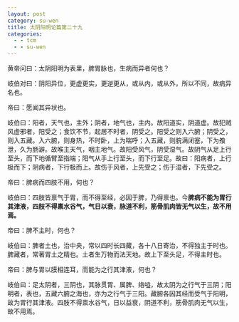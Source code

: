 ```yaml
---
layout: post
category: su-wen
title: 太阴阳明论篇第二十九
categories:
  - - tcm
  - - su-wen
---
```

黄帝问曰：太阴阳明为表里，脾胃脉也，生病而异者何也？

岐伯对曰：阴阳异位，更虚更实，更逆更从，或从内，或从外，所以不同，故病异名也。

帝曰：愿闻其异状也。

岐伯曰：阳者，天气也，主外；阴者，地气也，主内。故阳道实，阴道虚。故犯贼风虚邪者，阳受之；食饮不节，起居不时者，阴受之。阳受之则入六腑；阴受之，则入五藏。入六腑，则身热，不时卧，上为喘呼；入五藏，则脘满闭塞，下为飧泄，久为肠澼。故喉主天气，咽主地气。故阳受风气，阴受湿气。故阴气从足上行至头，而下地循臂至指端；阳气从手上行至头，而下行至足。故曰：阳病者，上行极而下；阴病者，下行极而上。故伤于风者，上先受之；伤于湿者，下先受之。

帝曰：脾病而四肢不用，何也？

岐伯曰：四肢皆禀气于胃，而不得至经，必因于脾，乃得禀也。今**脾病不能为胃行其津液，四肢不得禀水谷气，气日以衰，脉道不利，筋骨肌肉皆无气以生，故不用焉。**

帝曰：脾不主时，何也？

岐伯曰：脾者土也，治中央，常以四时长四藏，各十八日寄治，不得独主于时也。脾藏者，常著胃土之精也。土者生万物而法天地。故上下至头足，不得主时也。

帝曰：脾与胃以膜相连耳，而能为之行其津液，何也？

岐伯曰：足太阴者，三阴也，其脉贯胃、属脾、络嗌，故太阴为之行气于三阴；阳明者，表也，五藏六腑之海也，亦为之行气于三阳。藏腑各因其经而受气于阳明，故为胃行其津液。四肢不得禀水谷气，日以益衰，阴道不利，筋骨肌肉无气以生，故不用焉。